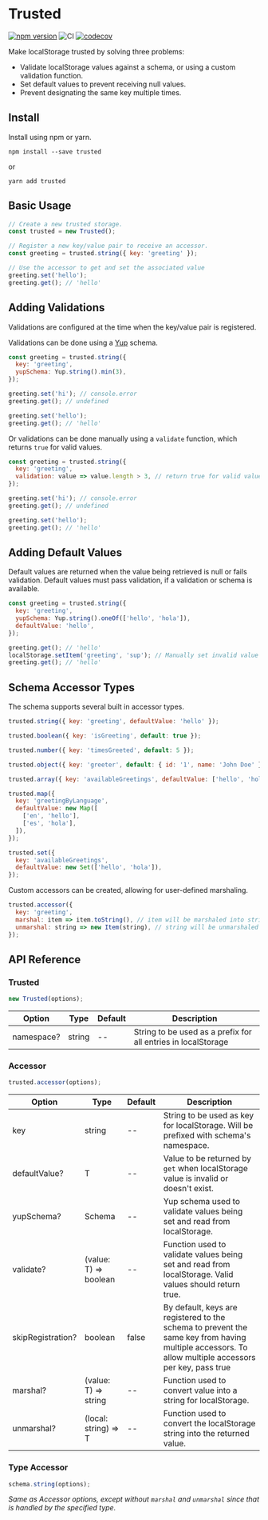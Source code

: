 # Trusted

[![npm version](https://badge.fury.io/js/trusted.svg)](https://badge.fury.io/js/trusted)
![CI](https://github.com/baleeds/trusted/workflows/CI/badge.svg)
[![codecov](https://codecov.io/gh/baleeds/trusted/branch/master/graph/badge.svg)](https://codecov.io/gh/baleeds/trusted)

Make localStorage trusted by solving three problems:

- Validate localStorage values against a schema, or using a custom validation function.
- Set default values to prevent receiving null values.
- Prevent designating the same key multiple times.

## Install

Install using npm or yarn.

```
npm install --save trusted
```

or

```
yarn add trusted
```

## Basic Usage

```javascript
// Create a new trusted storage.
const trusted = new Trusted();

// Register a new key/value pair to receive an accessor.
const greeting = trusted.string({ key: 'greeting' });

// Use the accessor to get and set the associated value
greeting.set('hello');
greeting.get(); // 'hello'
```

## Adding Validations

Validations are configured at the time when the key/value pair is registered.

Validations can be done using a [Yup](https://github.com/jquense/yup) schema.

```javascript
const greeting = trusted.string({
  key: 'greeting',
  yupSchema: Yup.string().min(3),
});

greeting.set('hi'); // console.error
greeting.get(); // undefined

greeting.set('hello');
greeting.get(); // 'hello'
```

Or validations can be done manually using a `validate` function, which returns `true` for valid values.

```javascript
const greeting = trusted.string({
  key: 'greeting',
  validation: value => value.length > 3, // return true for valid values.
});

greeting.set('hi'); // console.error
greeting.get(); // undefined

greeting.set('hello');
greeting.get(); // 'hello'
```

## Adding Default Values

Default values are returned when the value being retrieved is null or fails validation. Default values must pass validation, if a validation or schema is available.

```javascript
const greeting = trusted.string({
  key: 'greeting',
  yupSchema: Yup.string().oneOf(['hello', 'hola']),
  defaultValue: 'hello',
});

greeting.get(); // 'hello'
localStorage.setItem('greeting', 'sup'); // Manually set invalid value
greeting.get(); // 'hello'
```

## Schema Accessor Types

The schema supports several built in accessor types.

```javascript
trusted.string({ key: 'greeting', defaultValue: 'hello' });

trusted.boolean({ key: 'isGreeting', default: true });

trusted.number({ key: 'timesGreeted', default: 5 });

trusted.object({ key: 'greeter', default: { id: '1', name: 'John Doe' } });

trusted.array({ key: 'availableGreetings', defaultValue: ['hello', 'hola'] });

trusted.map({
  key: 'greetingByLanguage',
  defaultValue: new Map([
    ['en', 'hello'],
    ['es', 'hola'],
  ]),
});

trusted.set({
  key: 'availableGreetings',
  defaultValue: new Set(['hello', 'hola']),
});
```

Custom accessors can be created, allowing for user-defined marshaling.

```javascript
trusted.accessor({
  key: 'greeting',
  marshal: item => item.toString(), // item will be marshaled into string form for localStorage
  unmarshal: string => new Item(string), // string will be unmarshaled back into an Item
});
```

## API Reference

### Trusted

```javascript
new Trusted(options);
```

| Option     | Type   | Default | Description                                                   |
| ---------- | ------ | ------- | ------------------------------------------------------------- |
| namespace? | string | --      | String to be used as a prefix for all entries in localStorage |

### Accessor

```javascript
trusted.accessor(options);
```

| Option            | Type                  | Default | Description                                                                                                                                          |
| ----------------- | --------------------- | ------- | ---------------------------------------------------------------------------------------------------------------------------------------------------- |
| key               | string                | --      | String to be used as key for localStorage. Will be prefixed with schema's namespace.                                                                 |
| defaultValue?     | T                     | --      | Value to be returned by `get` when localStorage value is invalid or doesn't exist.                                                                   |
| yupSchema?        | Schema<T>             | --      | Yup schema used to validate values being set and read from localStorage.                                                                             |
| validate?         | (value: T) => boolean | --      | Function used to validate values being set and read from localStorage. Valid values should return true.                                              |
| skipRegistration? | boolean               | false   | By default, keys are registered to the schema to prevent the same key from having multiple accessors. To allow multiple accessors per key, pass true |
| marshal?          | (value: T) => string  | --      | Function used to convert value into a string for localStorage.                                                                                       |
| unmarshal?        | (local: string) => T  | --      | Function used to convert the localStorage string into the returned value.                                                                            |

### Type Accessor

```javascript
schema.string(options);
```

_Same as Accessor options, except without `marshal` and `unmarshal` since that is handled by the specified type._
